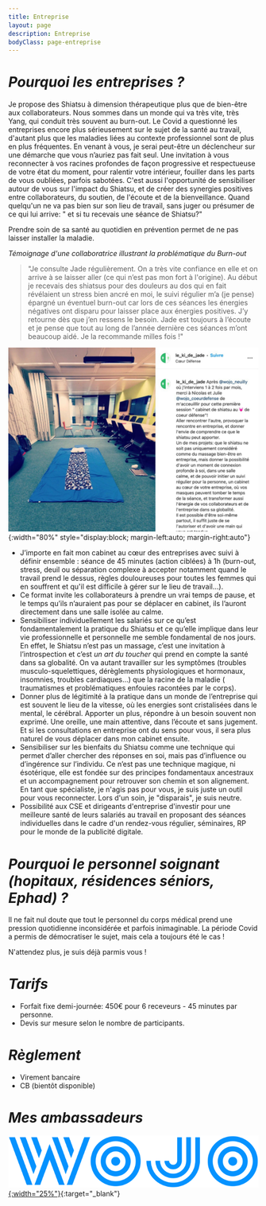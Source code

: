 ```yaml
---
title: Entreprise
layout: page
description: Entreprise
bodyClass: page-entreprise
---
```


# *Pourquoi les entreprises ?*

Je propose des Shiatsu à dimension thérapeutique plus que de bien-être aux collaborateurs. Nous sommes dans un monde qui va très vite, très Yang, qui conduit très souvent au burn-out. Le Covid a questionné les entreprises encore plus sérieusement sur le sujet de la santé au travail, d'autant plus que les maladies liées au contexte professionnel sont de plus en plus fréquentes.
En venant à vous, je serai peut-être un déclencheur sur une démarche que vous n’auriez pas fait seul. Une invitation à vous reconnecter à vos racines profondes de façon progressive et respectueuse de votre état du moment, pour ralentir votre intérieur, fouiller dans les parts de vous oubliées, parfois sabotées.
C'est aussi l'opportunité de sensibiliser autour de vous sur l'impact du Shiatsu, et de créer des synergies positives entre collaborateurs, du soutien, de l'écoute et de la bienveillance. Quand quelqu'un ne va pas bien sur son lieu de travail, sans juger ou présumer de ce qui lui arrive: " et si tu recevais une séance de Shiatsu?" 

Prendre soin de sa santé au quotidien en prévention permet de ne pas laisser installer la maladie.

 *Témoignage d'une collaboratrice illustrant la problématique du Burn-out*
>
>"Je consulte Jade régulièrement. On a très vite confiance en elle et on arrive à se laisser aller (ce qui n’est pas mon fort à l'origine). Au début je recevais des shiatsus pour des douleurs au dos qui en fait révélaient un stress bien ancré en moi, le suivi régulier m’a (je pense) épargné un éventuel burn-out car lors de ces séances les énergies négatives ont disparu pour laisser place aux énergies positives. J’y retourne dès que j’en ressens le besoin. Jade est toujours à l’écoute et je pense que tout au long de l’année dernière ces séances m’ont beaucoup aidé. Je la recommande milles fois !"
>

![WOJO](/images/entreprise/wojo-post.jpg){:width="80%" style="display:block; margin-left:auto; margin-right:auto"}

- J’importe en fait mon cabinet au cœur des entreprises avec suivi à définir ensemble : séance de 45 minutes (action ciblées) à 1h (burn-out, stress, deuil ou séparation complexe à accepter notamment quand le travail prend le dessus, règles douloureuses pour toutes les femmes qui en souffrent et qu'il est difficile à gérer sur le lieu de travail...).
- Ce format invite les collaborateurs à prendre un vrai temps de pause, et le temps qu’ils n’auraient pas pour se déplacer en cabinet, ils l’auront directement dans une salle isolée au calme.
- Sensibiliser individuellement les salariés sur ce qu’est fondamentalement la pratique du Shiatsu et ce qu’elle implique dans leur vie professionnelle et personnelle me semble fondamental de nos jours.
En effet, le Shiatsu n’est pas un massage, c’est une invitation à l’introspection et c’est *un art du toucher* qui prend en compte la santé dans sa globalité. On va autant travailler sur les symptômes (troubles musculo-squelettiques, dérèglements physiologiques et hormonaux, insomnies, troubles cardiaques...) que la racine de la maladie ( traumatismes et problématiques enfouies racontées par le corps).
- Donner plus de légitimité à la pratique dans un monde de l’entreprise qui est souvent le lieu de la vitesse, où les energies sont cristalisées dans le mental, le cérébral. Apporter un plus, répondre à un besoin souvent non exprimé. Une oreille, une main attentive, dans l’écoute et sans jugement. Et si les consultations en entreprise ont du sens pour vous, il sera plus naturel de vous déplacer dans mon cabinet ensuite.
- Sensibiliser sur les bienfaits du Shiatsu comme une technique qui permet d’aller chercher des réponses en soi, mais pas d’influence ou d’ingérence sur l’individu. Ce n’est pas une technique magique, ni ésotérique, elle est fondée sur des principes fondamentaux ancestraux et un accompagnement pour retrouver son chemin et son alignement. 
En tant que spécialiste, je n'agis pas pour vous, je suis juste un outil pour vous reconnecter. Lors d'un soin, je "disparais", je suis neutre.
- Possibilité aux CSE et dirigeants d'entreprise d'investir pour une meilleure santé de leurs salariés au travail en proposant des séances individuelles dans le cadre d'un rendez-vous régulier, séminaires, RP pour le monde de la publicité digitale.

# *Pourquoi le personnel soignant (hopitaux, résidences séniors, Ephad) ?*

Il ne fait nul doute que tout le personnel du corps médical prend une pression quotidienne inconsidérée et parfois inimaginable. La période Covid a permis de démocratiser le sujet, mais cela a toujours été le cas !

N'attendez plus, je suis déjà parmis vous !

# *Tarifs*

- Forfait fixe demi-journée: 450€ pour 6 receveurs - 45 minutes par personne.
- Devis sur mesure selon le nombre de participants.

# *Règlement*

- Virement bancaire
- CB (bientôt disponible)

# *Mes ambassadeurs*

[![WOJO](/images/entreprise/wojo-logo.svg){:width="25%"}](https://www.wojo.com/fr-FR){:target="_blank"}
